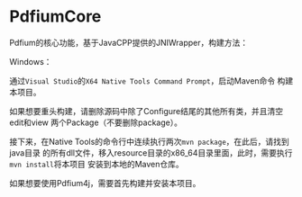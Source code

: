 # PdfiumCore

Pdfium的核心功能，基于JavaCPP提供的JNIWrapper，构建方法：

Windows：

通过`Visual Studio`的`X64 Native Tools Command Prompt`，启动Maven命令
构建本项目。

如果想要重头构建，请删除源码中除了Configure结尾的其他所有类，并且清空edit和view
两个Package（不要删除package）。

接下来，在Native Tools的命令行中连续执行两次`mvn package`，在此后，请找到java目录
的所有dll文件，移入resource目录的x86_64目录里面，此时，需要执行`mvn install`将本项目
安装到本地的Maven仓库。

如果想要使用Pdfium4j，需要首先构建并安装本项目。
